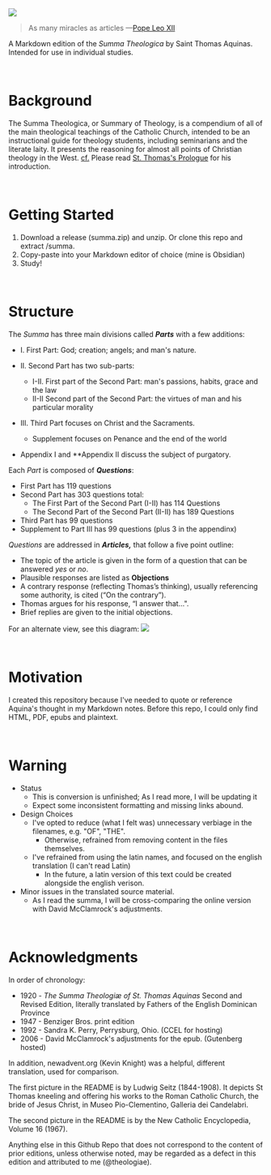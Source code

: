 
<img src='https://i.imgur.com/FLeeXXR.png?' />

> As many miracles as articles —[Pope Leo XII](https://en.wikipedia.org/wiki/Summa_Theologica#Reception)

A Markdown edition of the *Summa Theologica* by Saint Thomas Aquinas. Intended for use in individual studies. 

<br>

# Background
The Summa Theologica, or Summary of Theology, is a compendium of all of the main theological teachings of the Catholic Church, intended to be an instructional guide for theology students, including seminarians and the literate laity. It presents the reasoning for almost all points of Christian theology in the West. [cf.](https://en.wikipedia.org/wiki/Summa_Theologica) Please read [St. Thomas's Prologue](./dist/Prologue.md) for his introduction.

<br>

# Getting Started

1. Download a release (summa.zip) and unzip. Or clone this repo and extract /summa.
2. Copy-paste into your Markdown editor of choice (mine is Obsidian)
3. Study!

<br>

# Structure

The _Summa_ has three main divisions called **_Parts_** with a few additions:

- I. First Part: God; creation; angels; and man's nature.

- II. Second Part has two sub-parts:
    - I-II. First part of the Second Part:  man's passions, habits, grace and the law
    - II-II Second part of the Second Part: the virtues of man and his particular morality

- III. Third Part focuses on Christ and the Sacraments.
    - Supplement focuses on Penance and the end of the world

- Appendix I and **Appendix II discuss the subject of purgatory.

Each _Part_ is composed of **_Questions_**:

- First Part has 119 questions
- Second Part has 303 questions total:
    - The First Part of the Second Part (I-II) has 114 Questions
    - The Second Part of the Second Part (II-II) has 189 Questions
- Third Part has 99 questions
- Supplement to Part III has 99 questions (plus 3 in the appendinx)

_Questions_ are addressed in **_Articles,_** that follow a five point outline:

- The topic of the article is given in the form of a question that can be answered *yes* or *no*.
- Plausible responses are listed as **Objections**
- A contrary response (reflecting Thomas’s thinking), usually referencing some authority, is cited (“On the contrary”).
- Thomas argues for his response, “I answer that...".
- Brief replies are given to the initial objections.

For an alternate view, see this diagram:
<img src='https://i.imgur.com/Pj0Wxru.jpeg' />

<br>


# Motivation
I created this repository because I've needed to quote or reference Aquina's thought in my Markdown notes. Before this repo, I could only find HTML, PDF, epubs and plaintext. 

<br>

# Warning
- Status
    - This is conversion is unfinished; As I read more, I will be updating it
    - Expect some inconsistent formatting and missing links abound.
- Design Choices
    - I've opted to reduce (what I felt was) unnecessary verbiage in the filenames, e.g. "OF", "THE".
        - Otherwise, refrained from removing content in the files themselves. 
    - I've refrained from using the latin names, and focused on the english translation (I can't read Latin)
        - In the future, a latin version of this text could be created alongside the english verison.
- Minor issues in the translated source material.
   - As I read the summa, I will be cross-comparing the online version with David McClamrock's adjustments.

<br>

# Acknowledgments
In order of chronology:
* 1920 - _The Summa Theologiæ of St. Thomas Aquinas_ Second and Revised Edition, literally translated by Fathers of the English Dominican Province  
* 1947 - Benziger Bros. print edition
* 1992 - Sandra K. Perry, Perrysburg, Ohio. (CCEL for hosting)
* 2006 - David McClamrock's adjustments for the epub. (Gutenberg hosted)

In addition, newadvent.org (Kevin Knight) was a helpful, different translation, used for comparison.

The first picture in the README is by Ludwig Seitz (1844-1908). It depicts St Thomas kneeling and offering his works to the Roman Catholic Church, the bride of Jesus Christ, in Museo Pio-Clementino, Galleria dei Candelabri.

The second picture in the README is by the New Catholic Encyclopedia, Volume 16 (1967).

Anything else in this Github Repo that does not correspond to the content of prior editions, unless otherwise noted, may be regarded as a defect in this edition and attributed to me (@theologiae).
